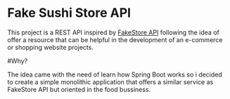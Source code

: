 # Fake Sushi Store API

This project is a REST API inspired by [FakeStore API](https://github.com/keikaavousi/fake-store-api) following the idea of offer a resource that can be helpful in the development of an e-commerce or shopping website projects.

#Why? 

The idea came with the need of learn how Spring Boot works so i decided to create a simple monolithic application that offers a similar service as FakeStore API but oriented in the food bussiness.
